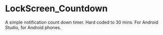 # LockScreen_Countdown
A simple notification count down timer. Hard coded to 30 mins.
For Android Studio, for Android phones.
